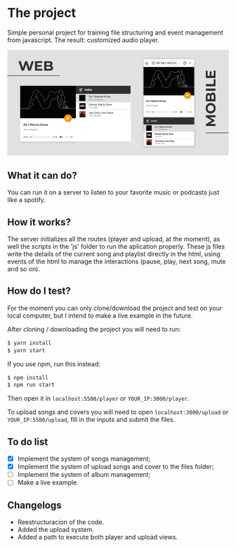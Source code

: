 # The project
Simple personal project for training file structuring and event management from javascript. The result: customized audio player.

![Screenshots-v1.0](https://raw.githubusercontent.com/Tecnogado/audio-player/master/screenshots/audio-player-1.0.png)

## What it can do?
You can run it on a server to listen to your favorite music or podcasts just like a spotify.

## How it works?
The server initializes all the routes (player and upload, at the moment), as well the scripts in the 'js' folder to run the aplication properly. These js files write the details of the current song and playlist directly in the html, using events of the html to manage the interactions (pause, play, next song, mute and so on).

## How do I test?
For the moment you can only clone/download the project and test on your local computer, but I intend to make a live example in the future.

After cloning / downloading the project you will need to run:
```bash
$ yarn install
$ yarn start
```
If you use npm, run this instead:
```bash
$ npm install
$ npm run start
```
Then open it in `localhost:5500/player` or `YOUR_IP:3000/player`.

To upload songs and covers you will need to open `localhost:3000/upload` or `YOUR_IP:5500/upload`, fill in the inputs and submit the files.

## To do list
- [x] Implement the system of songs management;
- [x] Implement the system of upload songs and cover to the files folder;
- [ ] Implement the system of album management;
- [ ] Make a live example.

## Changelogs
- Reestructuracion of the code.
- Added the upload system.
- Added a path to execute both player and upload views.
